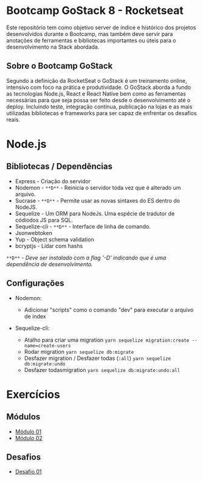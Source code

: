 # Bootcamp GoStack 8 - Rocketseat

Este repositório tem como objetivo server de índice e histórico dos projetos desenvolvidos durante o Bootcamp, mas também deve servir para anotações de ferramentas e bibliotecas importantes ou úteis para o desenvolvimento na Stack abordada.

## Sobre o Bootcamp GoStack 

Segundo a definição da RocketSeat o GoStack é um treinamento online, intensivo com foco na prática e produtividade. O GoStack aborda a fundo as tecnologias Node.js, React e React Native bem como as ferramentas necessárias para que seja possa ser feito desde o desenvolvimento até o deploy. Incluindo teste, integração contínua, publicação na lojas e as mais utilizadas bibliotecas e frameworks para ser capaz de enfrentar os desafios reais.

# Node.js
## Bibliotecas / Dependências
* Express - Criação do servidor
* Nodemon - `**D**` - Reinicia o servidor toda vez que é alterado um arquivo.
* Sucrase - `**D**` - Permite usar as novas sintaxes do ES dentro do NodeJS.
* Sequelize - Um ORM para NodeJs. Uma espécie de tradutor de códiodos JS para SQL.
* Sequelize-cli - `**D**` - Interface de linha de comando.
* Jsonwebtoken
* Yup - Object schema validation
* bcryptjs - Lidar com hashs

`**D**` - _Deve ser instalado com a flag '-D' indicando que é uma dependência de desenvolvimento._

## Configurações
* Nodemon:
	* Adicionar "scripts" como o comando "dev" para executar o arquivo de index

* Sequelize-cli:
	* Atalho para criar uma migration
		`yarn sequelize migration:create --name=create-users`
	* Rodar migration
		`yarn sequelize db:migrate`
	* Desfazer migration / Desfazer todas (`:all`)
		`yarn sequelize db:migrate:undo`
	* Desfazer todasmigration
		`yarn sequelize db:migrate:undo:all`



# Exercícios

## Módulos
* [Módulo 01](https://github.com/brenonovelli/GoStack08/tree/master/modulo01)
* [Módulo 02](https://github.com/brenonovelli/GoStack08/tree/master/modulo02)

## Desafios
* [Desafio 01](https://github.com/brenonovelli/GoStack08/tree/master/desafio01)
